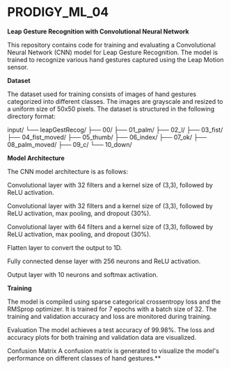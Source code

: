 # PRODIGY_ML_04
**Leap Gesture Recognition with Convolutional Neural Network**


This repository contains code for training and evaluating a Convolutional Neural Network (CNN) model for Leap Gesture Recognition. The model is trained to recognize various hand gestures captured using the Leap Motion sensor.

**Dataset**


The dataset used for training consists of images of hand gestures categorized into different classes. The images are grayscale and resized to a uniform size of 50x50 pixels. The dataset is structured in the following directory format:


input/
└── leapGestRecog/
    ├── 00/
    ├── 01_palm/
    ├── 02_l/
    ├── 03_fist/
    ├── 04_fist_moved/
    ├── 05_thumb/
    ├── 06_index/
    ├── 07_ok/
    ├── 08_palm_moved/
    ├── 09_c/
    └── 10_down/

    
**Model Architecture**


The CNN model architecture is as follows:


Convolutional layer with 32 filters and a kernel size of (3,3), followed by ReLU activation.

Convolutional layer with 32 filters and a kernel size of (3,3), followed by ReLU activation, max pooling, and dropout (30%).

Convolutional layer with 64 filters and a kernel size of (3,3), followed by ReLU activation, max pooling, and dropout (30%).

Flatten layer to convert the output to 1D.

Fully connected dense layer with 256 neurons and ReLU activation.

Output layer with 10 neurons and softmax activation.


**Training**


The model is compiled using sparse categorical crossentropy loss and the RMSprop optimizer. It is trained for 7 epochs with a batch size of 32. The training and validation accuracy and loss are monitored during training.

Evaluation
The model achieves a test accuracy of 99.98%. The loss and accuracy plots for both training and validation data are visualized.

Confusion Matrix
A confusion matrix is generated to visualize the model's performance on different classes of hand gestures.**
